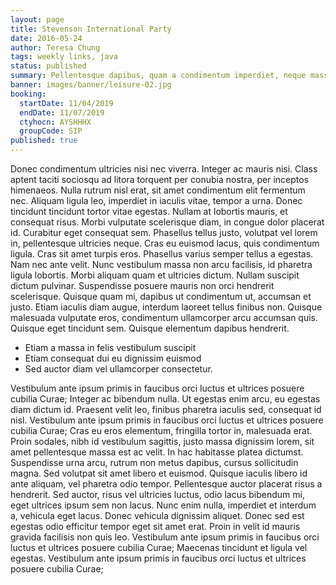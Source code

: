 ```yaml
---
layout: page
title: Stevenson International Party
date: 2016-05-24
author: Teresa Chung
tags: weekly links, java
status: published
summary: Pellentesque dapibus, quam a condimentum imperdiet, neque massa cursus.
banner: images/banner/leisure-02.jpg
booking:
  startDate: 11/04/2019
  endDate: 11/07/2019
  ctyhocn: AYSHHHX
  groupCode: SIP
published: true
---
```

Donec condimentum ultricies nisi nec viverra. Integer ac mauris nisi. Class aptent taciti sociosqu ad litora torquent per conubia nostra, per inceptos himenaeos. Nulla rutrum nisl erat, sit amet condimentum elit fermentum nec. Aliquam ligula leo, imperdiet in iaculis vitae, tempor a urna. Donec tincidunt tincidunt tortor vitae egestas. Nullam at lobortis mauris, et consequat risus. Morbi vulputate scelerisque diam, in congue dolor placerat id. Curabitur eget consequat sem. Phasellus tellus justo, volutpat vel lorem in, pellentesque ultricies neque. Cras eu euismod lacus, quis condimentum ligula. Cras sit amet turpis eros.
Phasellus varius semper tellus a egestas. Nam nec ante velit. Nunc vestibulum massa non arcu facilisis, id pharetra ligula lobortis. Morbi aliquam quam et ultricies dictum. Nullam suscipit dictum pulvinar. Suspendisse posuere mauris non orci hendrerit scelerisque. Quisque quam mi, dapibus ut condimentum ut, accumsan et justo. Etiam iaculis diam augue, interdum laoreet tellus finibus non. Quisque malesuada vulputate eros, condimentum ullamcorper arcu accumsan quis. Quisque eget tincidunt sem. Quisque elementum dapibus hendrerit.

* Etiam a massa in felis vestibulum suscipit
* Etiam consequat dui eu dignissim euismod
* Sed auctor diam vel ullamcorper consectetur.

Vestibulum ante ipsum primis in faucibus orci luctus et ultrices posuere cubilia Curae; Integer ac bibendum nulla. Ut egestas enim arcu, eu egestas diam dictum id. Praesent velit leo, finibus pharetra iaculis sed, consequat id nisl. Vestibulum ante ipsum primis in faucibus orci luctus et ultrices posuere cubilia Curae; Cras eu eros elementum, fringilla tortor in, malesuada erat. Proin sodales, nibh id vestibulum sagittis, justo massa dignissim lorem, sit amet pellentesque massa est ac velit.
In hac habitasse platea dictumst. Suspendisse urna arcu, rutrum non metus dapibus, cursus sollicitudin magna. Sed volutpat sit amet libero et euismod. Quisque iaculis libero id ante aliquam, vel pharetra odio tempor. Pellentesque auctor placerat risus a hendrerit. Sed auctor, risus vel ultricies luctus, odio lacus bibendum mi, eget ultrices ipsum sem non lacus. Nunc enim nulla, imperdiet et interdum a, vehicula eget lacus. Donec vehicula dignissim aliquet. Donec sed est egestas odio efficitur tempor eget sit amet erat. Proin in velit id mauris gravida facilisis non quis leo. Vestibulum ante ipsum primis in faucibus orci luctus et ultrices posuere cubilia Curae; Maecenas tincidunt et ligula vel egestas. Vestibulum ante ipsum primis in faucibus orci luctus et ultrices posuere cubilia Curae;
